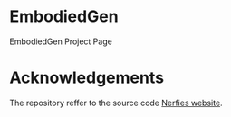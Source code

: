 # EmbodiedGen

EmbodiedGen Project Page


# Acknowledgements
The repository reffer to the source code [Nerfies website](https://nerfies.github.io).
